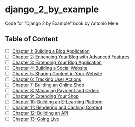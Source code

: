 # django_2_by_example

Code for "Django 2 by Example" book by Antonio Mele

## Table of Content

- [ ] [Chapter 1: Building a Blog Application](chapter1)
- [ ] [Chapter 2: Enhancing Your Blog with Advanced Features](chapter2)
- [ ] [Chapter 3: Extending Your Blog Application](chapter3)
- [ ] [Chapter 4: Building a Social Website](chapter4)
- [ ] [Chapter 5: Sharing Content in Your Website](chapter5)
- [ ] [Chapter 6: Tracking User Actions](chapter6)
- [ ] [Chapter 7: Building an Online Shop](chapter7)
- [ ] [Chapter 8: Managing Payment and Orders](chapter8)
- [ ] [Chapter 9: Extending Your Shop](chapter9)
- [ ] [Chapter 10: Building an E-Learning Platform](chapter10)
- [ ] [Chapter 11: Rendering and Caching Content](chapter11)
- [ ] [Chapter 12: Building an API](chapter12)
- [ ] [Chapter 13: Going Live](chapter13)
